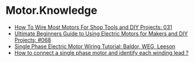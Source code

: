 # Motor.Knowledge
- [How To Wire Most Motors For Shop Tools and DIY Projects: 031](https://youtu.be/ZKodxGcRSnw)
- [Ultimate Beginners Guide to Using Electric Motors for Makers and DIY Projects; #068](https://youtu.be/SrPHQh-M3pM)
- [Single Phase Electric Motor Wiring Tutorial: Baldor, WEG, Leeson](https://youtu.be/rLymneTNIdI)
- [How to connect a single phase motor and identify each winding lead ?](https://youtu.be/5sVNy4jADeI)
